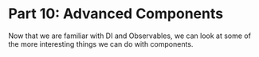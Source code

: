 # Part 10: Advanced Components

Now that we are familiar with DI and Observables, we can look at some of the more interesting things we can do with components.